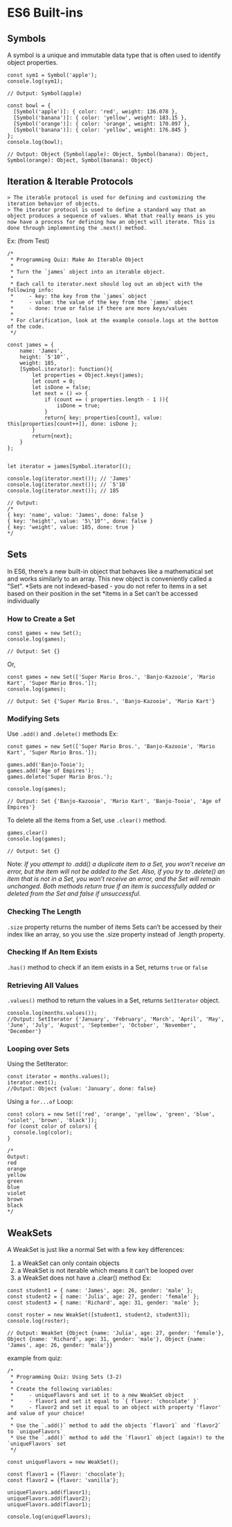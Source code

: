 # ES6 Built-ins

## Symbols
A symbol is a unique and immutable data type that is often used to identify object properties.
```
const sym1 = Symbol('apple');
console.log(sym1);

// Output: Symbol(apple)
```

```
const bowl = {
  [Symbol('apple')]: { color: 'red', weight: 136.078 },
  [Symbol('banana')]: { color: 'yellow', weight: 183.15 },
  [Symbol('orange')]: { color: 'orange', weight: 170.097 },
  [Symbol('banana')]: { color: 'yellow', weight: 176.845 }
};
console.log(bowl);

// Output: Object {Symbol(apple): Object, Symbol(banana): Object, Symbol(orange): Object, Symbol(banana): Object}
```

## Iteration & Iterable Protocols
	> The iterable protocol is used for defining and customizing the iteration behavior of objects.
	> The iterator protocol is used to define a standard way that an object produces a sequence of values. What that really means is you now have a process for defining how an object will iterate. This is done through implementing the .next() method.

Ex: (from Test)
```
/*
 * Programming Quiz: Make An Iterable Object
 *
 * Turn the `james` object into an iterable object.
 *
 * Each call to iterator.next should log out an object with the following info:
 *     - key: the key from the `james` object
 *     - value: the value of the key from the `james` object
 *     - done: true or false if there are more keys/values
 *
 * For clarification, look at the example console.logs at the bottom of the code.
 */

const james = {
    name: 'James',
    height: `5'10"`,
    weight: 185,
    [Symbol.iterator]: function(){
        let properties = Object.keys(james);
        let count = 0;
        let isDone = false;
        let next = () => {
            if (count == ( properties.length - 1 )){
                isDone = true;
            }
            return{ key: properties[count], value: this[properties[count++]], done: isDone };
        }
        return{next};
    }
};


let iterator = james[Symbol.iterator]();

console.log(iterator.next()); // 'James'
console.log(iterator.next()); // `5'10`
console.log(iterator.next()); // 185

// Output:
/*
{ key: 'name', value: 'James', done: false }
{ key: 'height', value: '5\'10"', done: false }
{ key: 'weight', value: 185, done: true }
*/
```

## Sets
In ES6, there’s a new built-in object that behaves like a mathematical set and works similarly to an array. This new object is conveniently called a "Set".
	*Sets are not indexed-based - you do not refer to items in a set based on their position in the set
	*items in a Set can’t be accessed individually

### How to Create a Set
```
const games = new Set();
console.log(games);

// Output: Set {}
```
Or,
```
const games = new Set(['Super Mario Bros.', 'Banjo-Kazooie', 'Mario Kart', 'Super Mario Bros.']);
console.log(games);

// Output: Set {'Super Mario Bros.', 'Banjo-Kazooie', 'Mario Kart'}
```

### Modifying Sets
Use `.add()` and `.delete()` methods
Ex:
```
const games = new Set(['Super Mario Bros.', 'Banjo-Kazooie', 'Mario Kart', 'Super Mario Bros.']);

games.add('Banjo-Tooie');
games.add('Age of Empires');
games.delete('Super Mario Bros.');

console.log(games);

// Output: Set {'Banjo-Kazooie', 'Mario Kart', 'Banjo-Tooie', 'Age of Empires'}
```

To delete all the items from a Set, use `.clear()` method.
```
games.clear()
console.log(games);

// Output: Set {}
```

Note:
_If you attempt to .add() a duplicate item to a Set, you won’t receive an error, but the item will not be added to the Set. Also, if you try to .delete() an item that is not in a Set, you won’t receive an error, and the Set will remain unchanged. Both methods return true if an item is successfully added or deleted from the Set and false if unsuccessful._

### Checking The Length
`.size` property returns the number of items
Sets can’t be accessed by their index like an array, so you use the .size property instead of .length property.

### Checking If An Item Exists
`.has()` method to check if an item exists in a Set, returns `true` or `false`

### Retrieving All Values
`.values()` method to return the values in a Set, returns `SetIterator` object.
```
console.log(months.values());
//Output: SetIterator {'January', 'February', 'March', 'April', 'May', 'June', 'July', 'August', 'September', 'October', 'November', 'December'}
```

### Looping over Sets
Using the SetIterator:
```
const iterator = months.values();
iterator.next();
//Output: Object {value: 'January', done: false}
```
Using a `for...of` Loop:
```
const colors = new Set(['red', 'orange', 'yellow', 'green', 'blue', 'violet', 'brown', 'black']);
for (const color of colors) {
  console.log(color);
}

/*
Output:
red 
orange 
yellow 
green 
blue 
violet 
brown 
black
*/
```


## WeakSets
A WeakSet is just like a normal Set with a few key differences:
1. a WeakSet can only contain objects
2. a WeakSet is not iterable which means it can’t be looped over
3. a WeakSet does not have a .clear() method
Ex:
```
const student1 = { name: 'James', age: 26, gender: 'male' };
const student2 = { name: 'Julia', age: 27, gender: 'female' };
const student3 = { name: 'Richard', age: 31, gender: 'male' };

const roster = new WeakSet([student1, student2, student3]);
console.log(roster);

// Output: WeakSet {Object {name: 'Julia', age: 27, gender: 'female'}, Object {name: 'Richard', age: 31, gender: 'male'}, Object {name: 'James', age: 26, gender: 'male'}}
```
example from quiz:
```
/*
 * Programming Quiz: Using Sets (3-2)
 *
 * Create the following variables:
 *     - uniqueFlavors and set it to a new WeakSet object
 *     - flavor1 and set it equal to `{ flavor: 'chocolate' }`
 *     - flavor2 and set it equal to an object with property 'flavor' and value of your choice!
 *
 * Use the `.add()` method to add the objects `flavor1` and `flavor2` to `uniqueFlavors`
 * Use the `.add()` method to add the `flavor1` object (again!) to the `uniqueFlavors` set
 */

const uniqueFlavors = new WeakSet();

const flavor1 = {flavor: 'chocolate'};
const flavor2 = {flavor: 'vanilla'};

uniqueFlavors.add(flavor1);
uniqueFlavors.add(flavor2);
uniqueFlavors.add(flavor1);

console.log(uniqueFlavors);
```